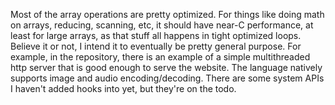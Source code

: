Most of the array operations are pretty optimized. For things like doing math on arrays, reducing, scanning, etc, it should have near-C performance, at least for large arrays, as that stuff all happens in tight optimized loops.
Believe it or not, I intend it to eventually be pretty general purpose.
For example, in the repository, there is an example of a simple multithreaded http server that is good enough to serve the website.
The language natively supports image and audio encoding/decoding.
There are some system APIs I haven't added hooks into yet, but they're on the todo.